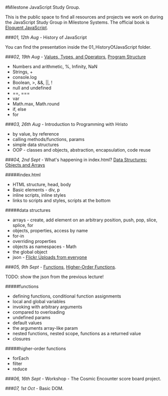 #Milestone JavaScript Study Group.

This is the public space to find all resources and projects we work on during the JavaScript Study Group in Milestone Systems. The official book is [Eloquent JavaScript](http://eloquentjavascript.net/index.html). 

###*01, 12th Aug* - History of JavaScript

You can find the presentation inside the 01_HistoryOfJavaScript folder.

###*02, 19th Aug* - [Values, Types, and Operators](http://eloquentjavascript.net/01_values.html), [Program Structure](http://eloquentjavascript.net/02_program_structure.html)
* Numbers and arithmetic, %, Infinity, NaN
* Strings, +
* console.log
* Boolean, >, &&, ||, !
* null and undefined
* ==, ===
* var
* Math.max, Math.round
* if, else
* for

###*03, 26th Aug* - Introduction to Programming with Hristo
* by value, by reference
* calling methods/functions, params
* simple data structures
* OOP - classes and objects, abstraction, encapsulation, code reuse

###*04, 2nd Sept* - What's happening in index.html? [Data Structures: Objects and Arrays](http://eloquentjavascript.net/04_data.html)

#####index.html
* HTML structure, head, body
* Basic elements - div, p
* inline scripts, inline styles
* links to scripts and styles, scripts at the bottom

#####data structures
* arrays - create, add element on an arbitrary position, push, pop, slice, splice, for
* objects, properties, access by name
* for-in
* overriding properties
* objects as namespaces - Math
* the global object
* json - [Flickr Uploads from everyone](https://api.flickr.com/services/feeds/photos_public.gne?format=json)

###*05, 9th Sept* - [Functions](http://eloquentjavascript.net/03_functions.html), [Higher-Order Functions](http://eloquentjavascript.net/05_higher_order.html).

TODO: show the json from the previous lecture!

#####functions
* defining functions, conditional function assignments
* local and global variables
* invoking with arbitrary arguments
 * compared to overloading
 * undefined params
 * default values
 * the arguments array-like param
* nested functions, nested scope, functions as a returned value
* closures

#####higher-order functions
* forEach
* filter
* reduce

###*06, 16th Sept* - Workshop - The Cosmic Encounter score board project. 

###*07, 1st Oct* - Basic DOM. 